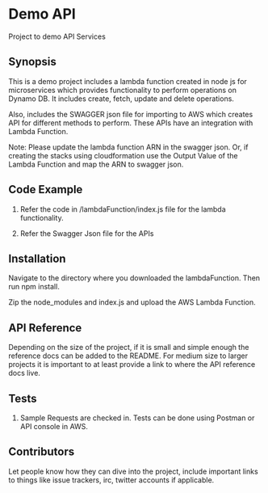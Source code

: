 # Demo API 
Project to demo API Services 

## Synopsis

This is a demo project includes a lambda function created in node js for microservices which provides functionality to perform operations on Dynamo DB. It includes create, fetch, update and delete operations.

Also, includes the SWAGGER json file for importing to AWS which creates API for different methods to perform. These APIs have an integration with Lambda Function. 

Note: Please update the lambda function ARN in the swagger json. Or, if creating the stacks using cloudformation use the Output Value of the Lambda Function and map the ARN to swagger json.


## Code Example

1. Refer the code in /lambdaFunction/index.js file for the lambda functionality. 

2. Refer the Swagger Json file for the APIs



## Installation

Navigate to the directory where you downloaded the lambdaFunction. Then run npm install.

Zip the node_modules and index.js and upload the AWS Lambda Function. 

## API Reference

Depending on the size of the project, if it is small and simple enough the reference docs can be added to the README. For medium size to larger projects it is important to at least provide a link to where the API reference docs live.

## Tests

1. Sample Requests are checked in.  Tests can be done using Postman or API console in AWS. 


## Contributors

Let people know how they can dive into the project, include important links to things like issue trackers, irc, twitter accounts if applicable.

